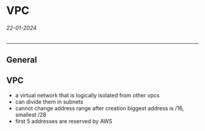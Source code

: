 # VPC
###### 22-01-2024
---
## General

## VPC
- a virtual network that is logically isolated from other vpcs
- can divide them in subnets
- cannot change address range after creation biggest address is /16, smallest /28
- first 5 addresses are reserved by AWS